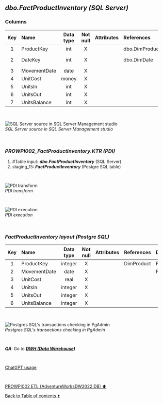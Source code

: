 ## **_dbo.FactProductInventory (SQL Server)_**  

### Columns  

| Key	| Name                     | Data type    | Not null | Attributes | References            | Description      |
| :-: | :----------------------- | :----------: | :------: | :--------- | :-------------------- | :--------------- |
| 1   | ProductKey               | int          | X        |            | dbo.DimProduct        | PK,FK            |
| 2   | DateKey                  | int          | X        |            | dbo.DimDate           | PK,FK-deprecated |
| 3   | MovementDate             | date         | X        |            |                       |                  |
| 4   | UnitCost                 | money        | X        |            |                       |                  |
| 5   | UnitsIn                  | int          | X        |            |                       |                  |
| 6   | UnitsOut                 | int          | X        |            |                       |                  |
| 7   | UnitsBalance             | int          | X        |            |                       |                  |

<p><br></p>  

![SQL Server source in SQL Server Management studio](https://i.imgur.com/VBjkFc0.png)  
_SQL Server source in SQL Server Management studio_  

<p><br></p>   

### **_PROWPI002\_FactProductInventory.KTR (PDI)_**   
1. #Table input: **_dbo.FactProductInventory_** (SQL Server)  
2. staging_15: **_FactProductInventory_** (Postgre SQL table)
 
<p><br></p>  

![PDI transform](https://i.imgur.com/E0Y7nA4.png)  
_PDI transform_  

<p><br></p>  

![PDI execution](https://i.imgur.com/zXfPnoN.png)  
_PDI execution_ 

<p><br></p>  

### **_FactProductInventory layout (Postgre SQL)_**  

| Key	| Name                     | Data type    | Not null | Attributes | References            | Description      | Metadata |
| :-: | :----------------------- | :----------: | :------: | :--------- | :-------------------- | :--------------- | :------: |
| 1   | ProductKey               | integer      | X        |            | DimProduct            | PK,FK            | m084     |
| 2   | MovementDate             | date         | X        |            |                       | PK               | m176     |
| 3   | UnitCost                 | real         | X        |            |                       |                  | m177     |
| 4   | UnitsIn                  | integer      | X        |            |                       |                  | m178     |
| 5   | UnitsOut                 | integer      | X        |            |                       |                  | m179     |
| 6   | UnitsBalance             | integer      | X        |            |                       |                  | m180     |             

<p><br></p>  

![Postgres SQL's transactions checking in PgAdmin](https://i.imgur.com/hTBF0bl.png)  
_Postgres SQL's transactions checking in PgAdmin_  

<p><br></p>  

**_QA_**: Go to **_[DWH (Data Warehouse)](dwh.md)_**  

<p><br></p> 

[ChatGPT usage](../CHATGPT_USAGE.md)  

<p><br></p> 

[PROWPI002 ETL (AdventureWorksDW2022 DB) :arrow_up:](prowpi002_etl_adventureworksdw2022_db.md)  

[Back to Table of contents :arrow_double_up:](../README.md)